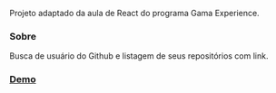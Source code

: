 Projeto adaptado da aula de React do programa Gama Experience.

### Sobre

Busca de usuário do Github e listagem de seus repositórios com link.

### [Demo](https://github-gama.netlify.app/)
